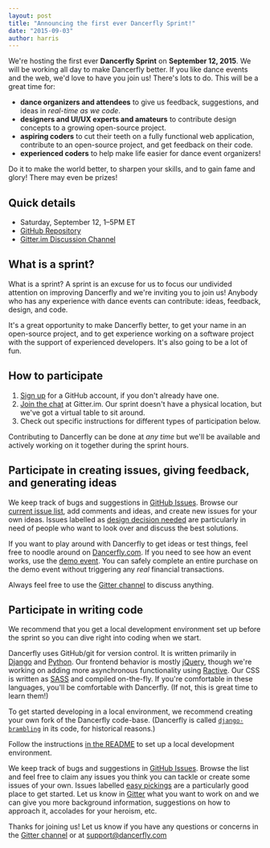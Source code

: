 ```yaml
---
layout: post
title: "Announcing the first ever Dancerfly Sprint!"
date: "2015-09-03"
author: harris
---
```


We're hosting the first ever **Dancerfly Sprint** on **September 12, 2015**. We will be working all day to make Dancerfly better. If you like dance events and the web, we'd love to have you join us! There's lots to do. This will be a great time for:

* **dance organizers and attendees** to give us feedback, suggestions, and ideas in _real-time as we code_.
* **designers and UI/UX experts and amateurs** to contribute design concepts to a growing open-source project.
* **aspiring coders** to cut their teeth on a fully functional web application, contribute to an open-source project, and get feedback on their code.
* **experienced coders** to help make life easier for dance event organizers!

Do it to make the world better, to sharpen your skills, and to gain fame and glory! There may even be prizes!

## Quick details

* Saturday, September 12, 1–5PM ET
* [GitHub Repository][on github]
* [Gitter.im Discussion Channel](https://gitter.im/littleweaver/django-brambling)

## What is a sprint?

What is a sprint? A sprint is an excuse for us to focus our undivided attention on improving Dancerfly and we're inviting you to join us! Anybody who has any experience with dance events can contribute: ideas, feedback, design, and code.

It's a great opportunity to make Dancerfly better, to get your name in an open-source project, and to get experience working on a software project with the support of experienced developers. It's also going to be a lot of fun.

## How to participate

1. [Sign up](https://github.com/join) for a GitHub account, if you don't already have one.
2. [Join the chat][on gitter] at Gitter.im. Our sprint doesn't have a physical location, but we've got a virtual table to sit around.
3. Check out specific instructions for different types of participation below.

Contributing to Dancerfly can be done at _any time_ but we'll be available and actively working on it together during the sprint hours.

## Participate in creating issues, giving feedback, and generating ideas

We keep track of bugs and suggestions in [GitHub Issues][github issues]. Browse our [current issue list][github issues], add comments and ideas, and create new issues for your own ideas. Issues labelled as [design decision needed](https://github.com/littleweaver/django-brambling/labels/design%20decision%20needed) are particularly in need of people who want to look over and discuss the best solutions.

If you want to play around with Dancerfly to get ideas or test things, feel free to noodle around on [Dancerfly.com][dancerfly]. If you need to see how an event works, use the [demo event](https://dancerfly.com/demo/demo-event/). You can safely complete an entire purchase on the demo event without triggering any _real_ financial transactions.

Always feel free to use the [Gitter channel][on gitter] to discuss anything.

## Participate in writing code

We recommend that you get a local development environment set up before the sprint so you can dive right into coding when we start.

Dancerfly uses GitHub/git for version control. It is written primarily in [Django](https://www.djangoproject.com/) and [Python](https://www.python.org/). Our frontend behavior is mostly [jQuery](http://jquery.com/), though we're working on adding more asynchronous functionality using [Ractive](http://www.ractivejs.org/). Our CSS is written as [SASS](http://sass-lang.com/) and compiled on-the-fly. If you're comfortable in these languages, you'll be comfortable with Dancerfly. (If not, this is great time to learn them!)

To get started developing in a local environment, we recommend creating your own fork of the Dancerfly code-base. (Dancerfly is called [`django-brambling`][on github] in its code, for historical reasons.)

Follow the instructions [in the README](https://github.com/littleweaver/django-brambling#installation-instructions) to set up a local development environment.

We keep track of bugs and suggestions in [GitHub Issues][github issues]. Browse the list and feel free to claim any issues you think you can tackle or create some issues of your own. Issues labelled [easy pickings](https://github.com/littleweaver/django-brambling/issues?q=is%3Aopen+is%3Aissue+label%3A%22easy+pickings%22) are a particularly good place to get started. Let us know in [Gitter][on gitter] what you want to work on and we can give you more background information, suggestions on how to approach it, accolades for your heroism, etc.

Thanks for joining us! Let us know if you have any questions or concerns in the [Gitter channel][on gitter] or at [support@dancerfly.com](mailto:support@dancerfly.com)

[on github]: http://github.com/littleweaver/django-brambling
[on gitter]: https://gitter.im/littleweaver/django-brambling
[dancerfly]: http://dancerfly.com/
[github issues]: https://github.com/littleweaver/django-brambling/issues
